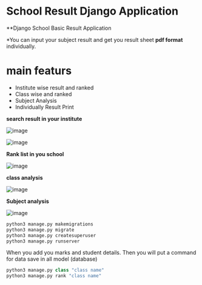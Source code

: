 # School Result Django Application
**Django School Basic Result Application

*You can input your subject result and get you result sheet **pdf format** individually.
# main featurs
* Institute wise result and ranked
* Class wise and ranked
* Subject Analysis
* Individually Result Print

**search result in your institute**

![image](https://github.com/asadlive84/schoolresult/blob/master/school/media/Screenshot%20from%202018-07-23%2011-55-26.png)


![image](https://github.com/asadlive84/schoolresult/blob/master/school/media/Screenshot%20from%202018-07-23%2012-18-59.png)


**Rank list in you school**

![image](https://github.com/asadlive84/schoolresult/blob/master/school/media/Screenshot%20from%202018-07-23%2012-19-13.png)


**class analysis**

![image](https://github.com/asadlive84/schoolresult/blob/master/school/media/Screenshot%20from%202018-07-23%2012-19-35.png)

**Subject analysis**

![image](https://github.com/asadlive84/schoolresult/blob/master/school/media/Screenshot%20from%202018-07-23%2012-20-16.png)




```python
python3 manage.py makemigrations
python3 manage.py migrate
python3 manage.py createsuperuser
python3 manage.py runserver

```

When you add you marks and student details. Then you will put a command for data save in all model (database)

```python
python3 manage.py class "class name"
python3 manage.py rank "class name"
```
